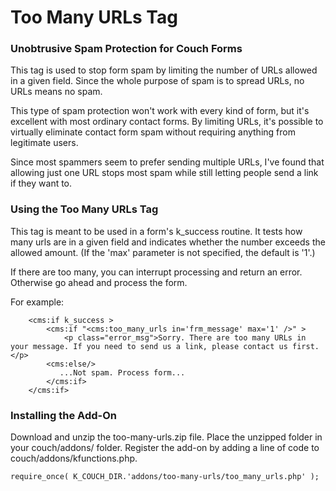 # Too Many URLs Tag #
### Unobtrusive Spam Protection for Couch Forms ###

This tag is used to stop form spam by limiting the number of URLs allowed in a given field. Since the whole purpose of spam is to spread URLs, no URLs means no spam.

This type of spam protection won't work with every kind of form, but it's excellent with most ordinary contact forms. By limiting URLs, it's possible to virtually eliminate contact form spam without requiring anything from legitimate users.

Since most spammers seem to prefer sending multiple URLs, I've found that allowing just one URL stops most spam while still letting people send a link if they want to.

### Using the Too Many URLs Tag ###

This tag is meant to be used in a form's k_success routine. It tests how many urls are in a given field and indicates whether the number exceeds the allowed amount. (If the 'max' parameter is not specified, the default is '1'.)

If there are too many, you can interrupt processing and return an error. Otherwise go ahead and process the form. 

For example:
```
    <cms:if k_success >
        <cms:if "<cms:too_many_urls in='frm_message' max='1' />" >
            <p class="error_msg">Sorry. There are too many URLs in your message. If you need to send us a link, please contact us first.</p>
        <cms:else/>
           ...Not spam. Process form...
        </cms:if>
    </cms:if>
```
    

### Installing the Add-On ###

Download and unzip the too-many-urls.zip file. Place the unzipped folder in your couch/addons/ folder. Register the add-on by adding a line of code to couch/addons/kfunctions.php. 
```
require_once( K_COUCH_DIR.'addons/too-many-urls/too_many_urls.php' );
```
